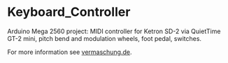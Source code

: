 # Keyboard_Controller
Arduino Mega 2560 project: MIDI controller for Ketron SD-2 via QuietTime GT-2 mini, pitch bend and modulation wheels, foot pedal, switches.

For more information see [vermaschung.de](http://vermaschung.de/index.php?title=Elektronik).
